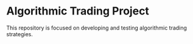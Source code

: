 # Algorithmic Trading Project
This repository is focused on developing and testing algorithmic trading strategies.
